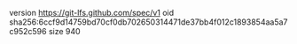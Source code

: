 version https://git-lfs.github.com/spec/v1
oid sha256:6ccf9d14759bd70cf0db702650314471de37bb4f012c1893854aa5a7c952c596
size 940
